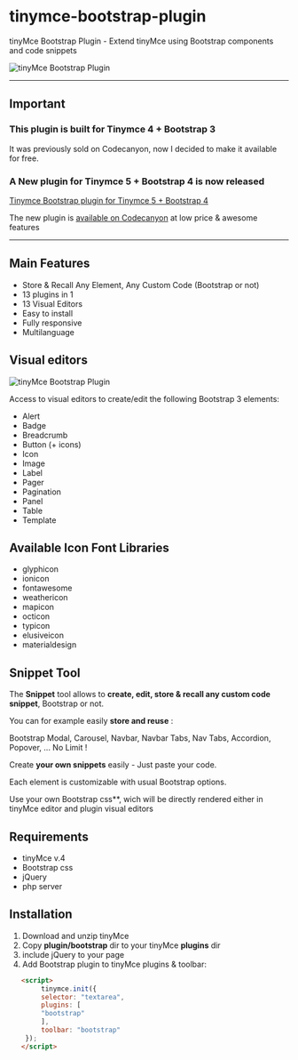 # tinymce-bootstrap-plugin

tinyMce Bootstrap Plugin - Extend tinyMce using Bootstrap components and code snippets


![tinyMce Bootstrap Plugin](https://www.tinymce-bootstrap-plugin.com/assets/images/old/tinymce-bootstrap-plugin-preview.png)

---

## Important

### This plugin is built for **Tinymce 4 + Bootstrap 3**

It was previously sold on Codecanyon, now I decided to make it available for free.

### A New plugin for **Tinymce 5 + Bootstrap 4** is now released

[Tinymce Bootstrap plugin for Tinymce 5 + Bootstrap 4](https://www.tinymce-bootstrap-plugin.com/demo/index)

The new plugin is [available on Codecanyon](https://1.envato.market/GByBk) at low price & awesome features

---

## Main Features

- Store &amp; Recall Any Element, Any Custom Code (Bootstrap or not)
- 13 plugins in 1
- 13 Visual Editors
- Easy to install
- Fully responsive
- Multilanguage

## Visual editors

![tinyMce Bootstrap Plugin](https://www.tinymce-bootstrap-plugin.com/assets/images/old/screenshot-1.png)

Access to visual editors to create/edit the following Bootstrap 3 elements:

- Alert
- Badge
- Breadcrumb
- Button (+ icons)
- Icon
- Image
- Label
- Pager
- Pagination
- Panel
- Table
- Template

## Available Icon Font Libraries

- glyphicon
- ionicon
- fontawesome
- weathericon
- mapicon
- octicon
- typicon
- elusiveicon
- materialdesign

## Snippet Tool

The **Snippet** tool allows to **create, edit, store &amp; recall any custom code snippet**, Bootstrap or not.

You can for example easily **store and reuse** :

Bootstrap Modal, Carousel, Navbar, Navbar Tabs, Nav Tabs, Accordion, Popover, ... No Limit !

Create **your own snippets** easily - Just paste your code.

Each element is customizable with usual Bootstrap options.

Use your own Bootstrap css**, wich will be directly rendered either in tinyMce editor and plugin visual editors

## Requirements

- tinyMce v.4
- Bootstrap css
- jQuery
- php server

## Installation

1. Download and unzip tinyMce
2. Copy **plugin/bootstrap** dir to your tinyMce **plugins** dir
3. include jQuery to your page
4. Add Bootstrap plugin to tinyMce plugins &amp; toolbar:

```html
   <script>
        tinymce.init({
        selector: "textarea",
        plugins: [
        "bootstrap"
        ],
        toolbar: "bootstrap"
    });
   </script>
```
